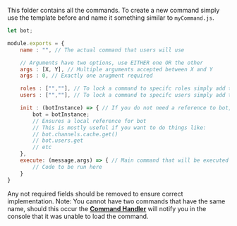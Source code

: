 This folder contains all the commands. To create a new command simply use the template before and name it something similar to `myCommand.js`.

```js
let bot;

module.exports = {
	name : "", // The actual command that users will use

	// Arguments have two options, use EITHER one OR the other
	args : [X, Y], // Multiple arguments accepted between X and Y
	args : 0, // Exactly one arugment required

	roles : ["",""], // To lock a command to specifc roles simply add those roles here
	users : ["",""], // To lock a command to specifc users simply add those user IDs here

	init : (botInstance) => { // If you do not need a reference to bot, simply remove this function
		bot = botInstance;
		// Ensures a local reference for bot
		// This is mostly useful if you want to do things like:
		// bot.channels.cache.get()
		// bot.users.get
		// etc
	},
	execute: (message,args) => { // Main command that will be executed on call
		// Code to be run here
	}
}
```

Any not required fields should be removed to ensure correct implementation. Note: You cannot have two commands that have the same name, should this occur the [**Command Handler**](https://github.com/cheesenibbles123/WaffleBot/blob/main/commandHandler.js) will notify you in the console that it was unable to load the command.